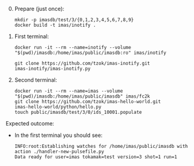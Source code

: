 0.  Prepare (just once):

    ```
    mkdir -p imasdb/test/3/{0,1,2,3,4,5,6,7,8,9}
    docker build -t imas/inotify .
    ```

1.  First terminal:

    ```
    docker run -it --rm --name=inotify --volume "$(pwd)/imasdb:/home/imas/public/imasdb:ro" imas/inotify

    git clone https://github.com/tzok/imas-inotify.git
    imas-inotify/imas-inotify.py
    ```

2.  Second terminal:

    ```
    docker run -it --rm --name=imas --volume "$(pwd)/imasdb:/home/imas/public/imasdb" imas/fc2k
    git clone https://github.com/tzok/imas-hello-world.git
    imas-hello-world/python/hello.py
    touch public/imasdb/test/3/0/ids_10001.populate
    ```

Expected outcome:
- In the first terminal you should see:

    ```
    INFO:root:Establishing watches for /home/imas/public/imasdb with action ./handler-new-pulsefile.py
    Data ready for user=imas tokamak=test version=3 shot=1 run=1
    ```
